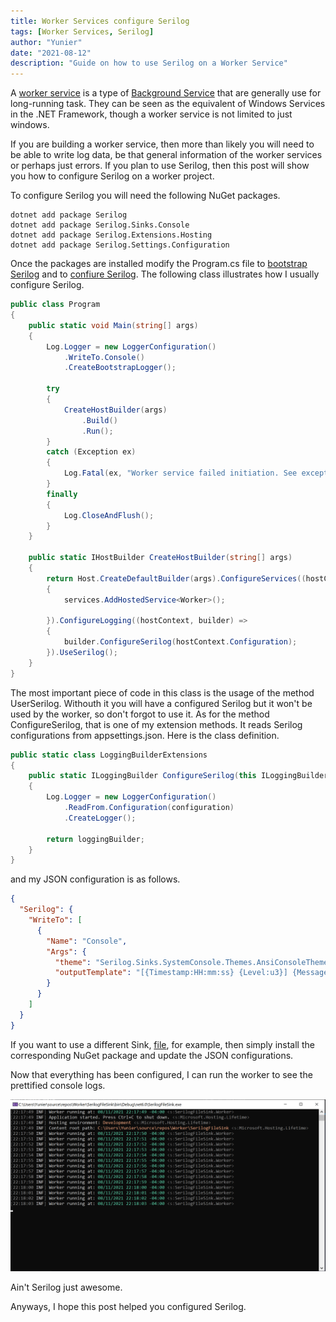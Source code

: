 ```yaml
---
title: Worker Services configure Serilog
tags: [Worker Services, Serilog]
author: "Yunier"
date: "2021-08-12"
description: "Guide on how to use Serilog on a Worker Service"
---
```


A [worker service](https://docs.microsoft.com/en-us/dotnet/core/extensions/workers) is a type of [Background Service](https://docs.microsoft.com/en-us/dotnet/api/microsoft.extensions.hosting.backgroundservice?view=dotnet-plat-ext-5.0) that are generally use for long-running task. They can be seen as the equivalent of Windows Services in the .NET Framework, though a worker service is not limited to just windows.

If you are building a worker service, then more than likely you will need to be able to write log data, be that general information of the worker services or perhaps just errors. If you plan to use Serilog, then this post will show you how to configure Serilog on a worker project.

To configure Serilog you will need the following NuGet packages.

```text
dotnet add package Serilog
dotnet add package Serilog.Sinks.Console
dotnet add package Serilog.Extensions.Hosting
dotnet add package Serilog.Settings.Configuration
```

Once the packages are installed modify the Program.cs file to [bootstrap Serilog](https://nblumhardt.com/2020/10/bootstrap-logger/) and to [confiure Serilog](https://nblumhardt.com/2019/10/serilog-in-aspnetcore-3/). The following class illustrates how I usually configure Serilog.

```c#
public class Program
{
    public static void Main(string[] args)
    {
        Log.Logger = new LoggerConfiguration()
            .WriteTo.Console()
            .CreateBootstrapLogger();

        try
        {
            CreateHostBuilder(args)
                .Build()
                .Run();
        }
        catch (Exception ex)
        {
            Log.Fatal(ex, "Worker service failed initiation. See exception for more details");
        }
        finally
        {
            Log.CloseAndFlush();
        }
    }

    public static IHostBuilder CreateHostBuilder(string[] args)
    {
        return Host.CreateDefaultBuilder(args).ConfigureServices((hostContext, services) => 
        {
            services.AddHostedService<Worker>();

        }).ConfigureLogging((hostContext, builder) =>
        {
            builder.ConfigureSerilog(hostContext.Configuration);
        }).UseSerilog();
    }
}
```

The most important piece of code in this class is the usage of the method UserSerilog. Withouth it you will have a configured Serilog but it won't be used by the worker, so don't forgot to use it. As for the method ConfigureSerilog, that is one of my extension methods. It reads Serilog configurations from appsettings.json. Here is the class definition.

```c#
public static class LoggingBuilderExtensions
{
    public static ILoggingBuilder ConfigureSerilog(this ILoggingBuilder loggingBuilder, IConfiguration configuration)
    {
        Log.Logger = new LoggerConfiguration()
            .ReadFrom.Configuration(configuration)
            .CreateLogger();

        return loggingBuilder;
    }
}
```

and my JSON configuration is as follows. 

```json
{
  "Serilog": {
    "WriteTo": [
      {
        "Name": "Console",
        "Args": {
          "theme": "Serilog.Sinks.SystemConsole.Themes.AnsiConsoleTheme::Code, Serilog.Sinks.Console",
          "outputTemplate": "[{Timestamp:HH:mm:ss} {Level:u3}] {Message:lj} <s:{SourceContext}>{NewLine}{Exception}"
        }
      }
    ]
  }
}
```

If you want to use a different Sink, [file](https://github.com/serilog/serilog-sinks-file), for example, then simply install the corresponding NuGet package and update the JSON configurations.

Now that everything has been configured, I can run the worker to see the prettified console logs.

![Logger](./console.png)

Ain't Serilog just awesome. 

Anyways, I hope this post helped you configured Serilog.
